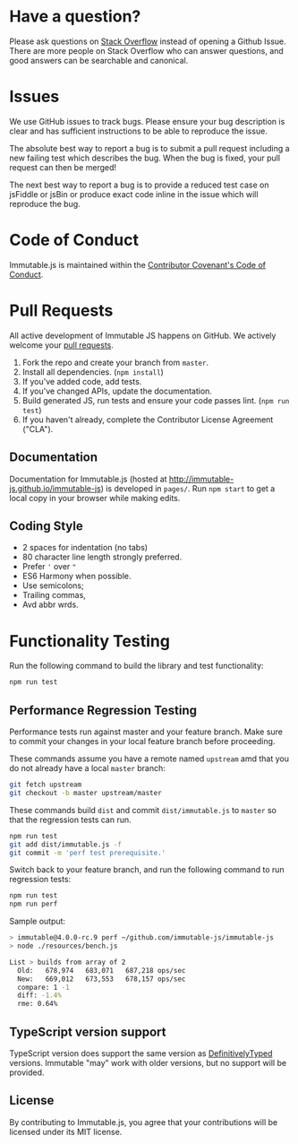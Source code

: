 # Have a question?

Please ask questions on [Stack Overflow](https://stackoverflow.com/questions/tagged/immutable.js) instead of opening a Github Issue. There are more people on Stack Overflow who
can answer questions, and good answers can be searchable and canonical.

# Issues

We use GitHub issues to track bugs. Please ensure your bug description is clear
and has sufficient instructions to be able to reproduce the issue.

The absolute best way to report a bug is to submit a pull request including a
new failing test which describes the bug. When the bug is fixed, your pull
request can then be merged!

The next best way to report a bug is to provide a reduced test case on jsFiddle
or jsBin or produce exact code inline in the issue which will reproduce the bug.

# Code of Conduct

Immutable.js is maintained within the [Contributor Covenant's Code of Conduct](https://www.contributor-covenant.org/version/2/0/code_of_conduct/).

# Pull Requests

All active development of Immutable JS happens on GitHub. We actively welcome
your [pull requests](https://help.github.com/articles/creating-a-pull-request).

1.  Fork the repo and create your branch from `master`.
2.  Install all dependencies. (`npm install`)
3.  If you've added code, add tests.
4.  If you've changed APIs, update the documentation.
5.  Build generated JS, run tests and ensure your code passes lint. (`npm run test`)
6.  If you haven't already, complete the Contributor License Agreement ("CLA").

## Documentation

Documentation for Immutable.js (hosted at http://immutable-js.github.io/immutable-js)
is developed in `pages/`. Run `npm start` to get a local copy in your browser
while making edits.

## Coding Style

- 2 spaces for indentation (no tabs)
- 80 character line length strongly preferred.
- Prefer `'` over `"`
- ES6 Harmony when possible.
- Use semicolons;
- Trailing commas,
- Avd abbr wrds.

# Functionality Testing

Run the following command to build the library and test functionality:

```bash
npm run test
```

## Performance Regression Testing

Performance tests run against master and your feature branch.
Make sure to commit your changes in your local feature branch before proceeding.

These commands assume you have a remote named `upstream` amd that you do not already have a local `master` branch:

```bash
git fetch upstream
git checkout -b master upstream/master
```

These commands build `dist` and commit `dist/immutable.js` to `master` so that the regression tests can run.
```bash
npm run test
git add dist/immutable.js -f
git commit -m 'perf test prerequisite.'
```

Switch back to your feature branch, and run the following command to run regression tests:

```bash
npm run test
npm run perf
```

Sample output:

```bash
> immutable@4.0.0-rc.9 perf ~/github.com/immutable-js/immutable-js
> node ./resources/bench.js

List > builds from array of 2
  Old:   678,974   683,071   687,218 ops/sec
  New:   669,012   673,553   678,157 ops/sec
  compare: 1 -1
  diff: -1.4%
  rme: 0.64%
```

## TypeScript version support 

TypeScript version does support the same version as [DefinitivelyTyped](https://github.com/DefinitivelyTyped) versions. Immutable "may" work with older versions, but no support will be provided. 

## License

By contributing to Immutable.js, you agree that your contributions will be
licensed under its MIT license.
